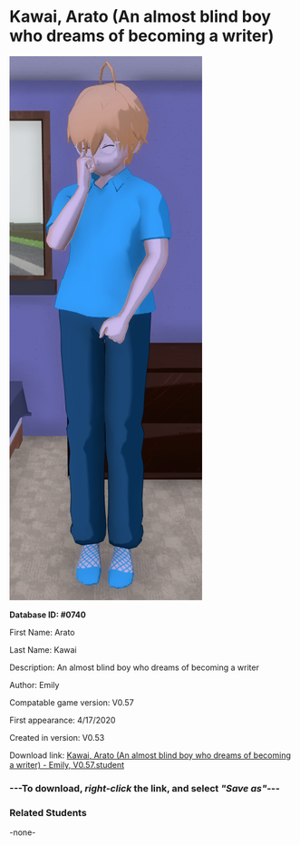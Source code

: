 # Kawai, Arato (An almost blind boy who dreams of becoming a writer)

<img src="../../Files/Images/Kawai, Arato (An almost blind boy who dreams of becoming a writer).png" title="Kawai, Arato (An almost blind boy who dreams of becoming a writer) - Emily, V0.57">

**Database ID: #0740**

First Name: Arato

Last Name: Kawai

Description: An almost blind boy who dreams of becoming a writer

Author: Emily

Compatable game version: V0.57

First appearance: 4/17/2020

Created in version: V0.53

Download link: <a href="https://raw.githubusercontent.com/Arbiter1223/Daigaku-Gurashi-Custom-Students/master/Files/Student%20Files/Kawai%2C%20Arato%20(An%20almost%20blind%20boy%20who%20dreams%20of%20becoming%20a%20writer)%20-%20Emily%2C%20V0.57.student">Kawai, Arato (An almost blind boy who dreams of becoming a writer) - Emily, V0.57.student</a>

### ---**To download, _right-click_ the link, and select _"Save as"_**---

### Related Students

-none-
